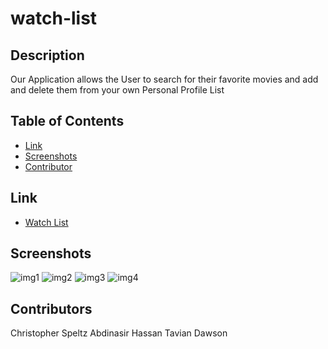 # watch-list


## Description
Our Application allows the User to search for their favorite movies and add and delete them from your own Personal Profile List 

## Table of Contents
- [Link](#link)
- [Screenshots](#screenshots)
- [Contributor](#contributor)


## Link
- [Watch List](https://frozen-meadow-15499.herokuapp.com/)

## Screenshots
![img1](https://user-images.githubusercontent.com/37876358/159620938-2cea747f-2bc2-4970-b92b-b6a1fcef9577.jpg)
![img2](https://user-images.githubusercontent.com/37876358/159620953-17b21538-3efa-4263-9bd9-263502bf3b5e.jpg)
![img3](https://user-images.githubusercontent.com/37876358/159620958-74a44de3-04b8-4d66-9051-3be9b14cc4ff.jpg)
![img4](https://user-images.githubusercontent.com/37876358/159620972-d4f67049-90cf-419d-b999-255630179ddc.jpg)

## Contributors
Christopher Speltz
Abdinasir Hassan
Tavian Dawson

